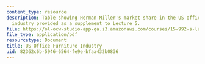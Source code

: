 ```yaml
---
content_type: resource
description: Table showing Herman Miller's market share in the US office furniture
  industry provided as a supplement to Lecture 5.
file: https://ol-ocw-studio-app-qa.s3.amazonaws.com/courses/15-992-s-lab-laboratory-for-sustainable-business-spring-2008/82362c6b59466564fe9ebfaa432b0836_class_5.pdf
file_type: application/pdf
resourcetype: Document
title: US Office Furniture Industry
uid: 82362c6b-5946-6564-fe9e-bfaa432b0836
---
```

